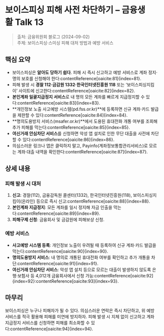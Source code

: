 # 보이스피싱 피해 사전 차단하기 – 금융생활 Talk 13

> 출처: 금융위원회 블로그 (2024-09-02)<br>
> 주제: 보이스피싱·스미싱 피해 대처 방법과 예방 서비스

## 핵심 요약
- 보이스피싱은 **알아도 당하기 쉽다**. 피해 시 즉시 신고하고 예방 서비스로 계좌 정지·명의 보호를 신청해야 한다:contentReference[oaicite:81]{index=81}.
- 피해 발생 시 **경찰 112·금감원 1332·한국인터넷진흥원 118** 또는 ‘보이스피싱지킴이’ 사이트에 신고한다:contentReference[oaicite:82]{index=82}.
- **본인계좌 일괄지급정지 서비스**로 내 명의 모든 계좌를 빠르게 지급정지할 수 있다:contentReference[oaicite:83]{index=83}.
- **개인정보 노출 사고예방 시스템(pd.fss.or.kr)**에 등록하면 신규 계좌·카드 발급을 제한할 수 있다:contentReference[oaicite:84]{index=84}.
- **명의도용방지 서비스(msafer.or.kr)**에서 도용된 휴대전화 개통 여부를 조회해 추가 피해를 막는다:contentReference[oaicite:85]{index=85}.
- **여신거래 안심차단 서비스**를 신청하면 악성 앱 설치로 인한 무단 대출을 사전에 차단할 수 있다:contentReference[oaicite:86]{index=86}.
- 의심스러운 링크나 앱은 클릭하지 말고, Payinfo(계좌정보통합관리서비스)로 모르는 계좌·대출 내역을 확인한다:contentReference[oaicite:87]{index=87}.

## 상세 내용

### 피해 발생 시 대처
1. **신고**: 경찰(112), 금융감독원 콜센터(1332), 한국인터넷진흥원(118), 보이스피싱지킴이(온라인) 등으로 즉시 신고:contentReference[oaicite:88]{index=88}.  
2. **본인계좌 지급정지**: 모든 계좌를 일시 정지해 자금 인출을 막는다:contentReference[oaicite:89]{index=89}.  
3. **피해구제 신청**: 금융회사 및 금감원에 피해보상 신청.

### 예방 서비스
- **사고예방 시스템 등록**: 개인정보 노출이 우려될 때 등록하여 신규 계좌·카드 발급을 막는다:contentReference[oaicite:90]{index=90}.  
- **명의도용방지 서비스**: 내 명의로 개통된 휴대전화 여부를 확인하고 추가 개통을 차단:contentReference[oaicite:91]{index=91}.  
- **여신거래 안심차단 서비스**: 악성 앱 설치 등으로 모르는 대출이 발생하지 않도록 은행·보험사 등 4,012개 금융회사에서 신청 가능:contentReference[oaicite:92]{index=92}:contentReference[oaicite:93]{index=93}.

## 마무리
보이스피싱은 누구나 피해자가 될 수 있다. 의심스러운 연락은 즉시 차단하고, 위 예방 서비스를 적극 활용해 피해를 미연에 방지하자. 피해 발생 시 지체 없이 신고하고 계좌 지급정지 서비스를 신청하면 피해를 최소화할 수 있다:contentReference[oaicite:94]{index=94}.
